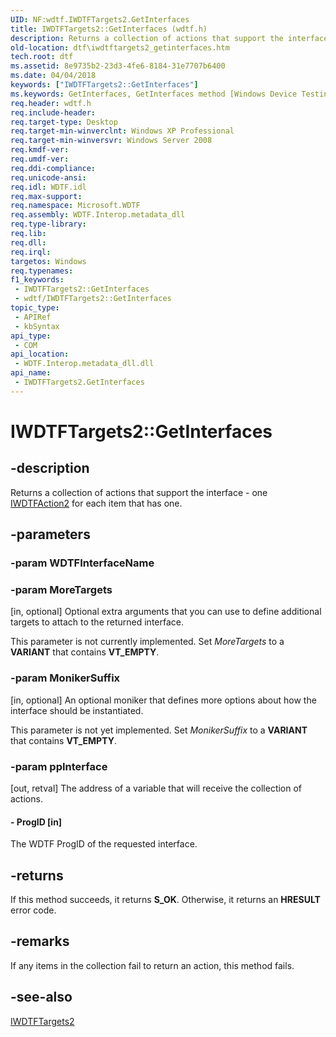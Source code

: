 ```yaml
---
UID: NF:wdtf.IWDTFTargets2.GetInterfaces
title: IWDTFTargets2::GetInterfaces (wdtf.h)
description: Returns a collection of actions that support the interface - one IWDTFAction2 for each item that has one.
old-location: dtf\iwdtftargets2_getinterfaces.htm
tech.root: dtf
ms.assetid: 8e9735b2-23d3-4fe6-8184-31e7707b6400
ms.date: 04/04/2018
keywords: ["IWDTFTargets2::GetInterfaces"]
ms.keywords: GetInterfaces, GetInterfaces method [Windows Device Testing Framework], GetInterfaces method [Windows Device Testing Framework],IWDTFTargets2 interface, IWDTFTargets2 interface [Windows Device Testing Framework],GetInterfaces method, IWDTFTargets2.GetInterfaces, IWDTFTargets2::GetInterfaces, Microsoft.WDTF.IWDTFTargets2.GetInterfaces, Microsoft::WDTF::IWDTFTargets2::GetInterfaces, dtf.iwdtftargets2_getinterfaces, wdtf/IWDTFTargets2::GetInterfaces
req.header: wdtf.h
req.include-header: 
req.target-type: Desktop
req.target-min-winverclnt: Windows XP Professional
req.target-min-winversvr: Windows Server 2008
req.kmdf-ver: 
req.umdf-ver: 
req.ddi-compliance: 
req.unicode-ansi: 
req.idl: WDTF.idl
req.max-support: 
req.namespace: Microsoft.WDTF
req.assembly: WDTF.Interop.metadata_dll
req.type-library: 
req.lib: 
req.dll: 
req.irql: 
targetos: Windows
req.typenames: 
f1_keywords:
 - IWDTFTargets2::GetInterfaces
 - wdtf/IWDTFTargets2::GetInterfaces
topic_type:
 - APIRef
 - kbSyntax
api_type:
 - COM
api_location:
 - WDTF.Interop.metadata_dll.dll
api_name:
 - IWDTFTargets2.GetInterfaces
---
```


# IWDTFTargets2::GetInterfaces


## -description

Returns a collection of actions that support the interface - one <a href="/windows-hardware/drivers/ddi/wdtf/nn-wdtf-iwdtfaction2">IWDTFAction2</a> for each item
that has one.

## -parameters

### -param WDTFInterfaceName

### -param MoreTargets 

[in, optional]
Optional extra arguments that you can use to 
define additional targets to attach to the returned interface. 

This parameter is not 
currently implemented. Set <i>MoreTargets </i>to a <b>VARIANT</b> 
that contains <b>VT_EMPTY</b>.

### -param MonikerSuffix 

[in, optional]
An optional moniker that defines more options about how 
the interface should be instantiated. 

This parameter is not yet implemented. 
Set <i>MonikerSuffix </i>to a <b>VARIANT</b> that 
contains <b>VT_EMPTY</b>.

### -param ppInterface 

[out, retval]
The address of a variable that will receive the 
collection of actions.


#### - ProgID [in]

The WDTF ProgID of the requested interface.

## -returns

If this method succeeds, it returns **S_OK**. Otherwise, it returns an **HRESULT** error code.

## -remarks

If any items in the collection fail to return an action, this method fails.

## -see-also

<a href="/windows-hardware/drivers/ddi/wdtf/nn-wdtf-iwdtftargets2">IWDTFTargets2</a>